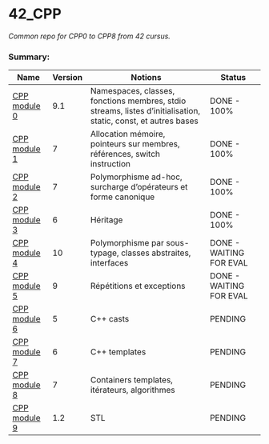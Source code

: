 
# 42_CPP
*Common repo for CPP0 to CPP8 from 42 cursus.*

  ### Summary:

  
|  Name| Version | Notions | Status |
|--|--|--|--|
| [CPP module 0](https://cdn.intra.42.fr/pdf/pdf/79781/fr.subject.pdf) | 9.1 | Namespaces, classes, fonctions membres, stdio streams, listes d’initialisation, static, const, et autres bases | DONE - 100% |
| [CPP module 1](https://cdn.intra.42.fr/pdf/pdf/79884/fr.subject.pdf) | 7 | Allocation mémoire, pointeurs sur membres, références, switch instruction | DONE - 100% |
| [CPP module 2](https://cdn.intra.42.fr/pdf/pdf/79797/fr.subject.pdf) | 7 | Polymorphisme ad-hoc, surcharge d’opérateurs et forme canonique | DONE - 100% |
| [CPP module 3](https://cdn.intra.42.fr/pdf/pdf/79805/fr.subject.pdf) | 6 | Héritage |  DONE - 100% |
| [CPP module 4](https://cdn.intra.42.fr/pdf/pdf/79072/fr.subject.pdf) | 10 | Polymorphisme par sous-typage, classes abstraites, interfaces | DONE - WAITING FOR EVAL |
| [CPP module 5](https://cdn.intra.42.fr/pdf/pdf/79159/fr.subject.pdf) | 9 | Répétitions et exceptions | DONE - WAITING FOR EVAL |
| [CPP module 6](https://cdn.intra.42.fr/pdf/pdf/79161/fr.subject.pdf) | 5 | C++ casts | PENDING |
| [CPP module 7](https://cdn.intra.42.fr/pdf/pdf/79164/fr.subject.pdf) | 6 | C++ templates | PENDING |
| [CPP module 8](https://cdn.intra.42.fr/pdf/pdf/79029/fr.subject.pdf) | 7 |  Containers templates, itérateurs, algorithmes | PENDING |
| [CPP module 9](https://cdn.intra.42.fr/pdf/pdf/79984/en.subject.pdf) | 1.2 | STL | PENDING |


